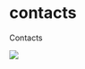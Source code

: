 # contacts
Contacts

![](https://github.com/paulgain/contacts/workflows/.github/workflows/contacts.yml/badge.svg)

